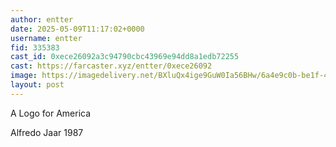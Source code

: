 ```yaml
---
author: entter
date: 2025-05-09T11:17:02+0000
username: entter
fid: 335383
cast_id: 0xece26092a3c94790cbc43969e94dd8a1edb72255
cast: https://farcaster.xyz/entter/0xece26092
image: https://imagedelivery.net/BXluQx4ige9GuW0Ia56BHw/6a4e9c0b-be1f-4fd1-20f7-0c591c529600/original
layout: post
---
```


A Logo for America

Alfredo Jaar 1987

<img src='https://imagedelivery.net/BXluQx4ige9GuW0Ia56BHw/6a4e9c0b-be1f-4fd1-20f7-0c591c529600/original' alt='' referrerpolicy='no-referrer'/>
